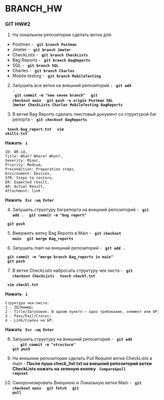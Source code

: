 # BRANCH_HW
### GIT   HW#2

  
  
1. На локальном репозитории сделать ветки для:
- Postman - <code> <b>git branch Postman</b> </code>
- Jmeter - <code> <b>git branch Jmeter</b> </code>
- CheckLists - <code> <b>git branch CheckLists</b> </code>
- Bag Reports - <code> <b>git branch BagReports</b> </code>
- SQL - <code> <b>git branch SQL</b> </code>
- Charles - <code> <b>git branch Charles</b> </code>
- Mobile testing - <code> <b>git branch MobileTesting</b> </code>

2. Запушить все ветки на внешний репозиторий - <code> <b>git add .</b> </code>  
<code> <b>git commit -m "new seven branch"</b> </code> 
<code> <b>git checkout main</b> </code>
<code> <b>git push -u origin Postman SQL Jmeter CheckLists Charles MobileTesting BagReports</b> </code>

3. В ветке Bag Reports сделать текстовый документ со структурой баг репорта - <code> <b>git checkout BagReports</b> </code>

<code> <b>touch bug_report.txt</b> </code>
<code> <b>vim skills.txt</b> </code>

<b>Нажать</b> <code> <b>i</b> </code>
```
ID: BR-14,
Title: What? Where? When?,
Severity: Minor,
Priority: Medium,
Precondition: Preparation steps,
Environment: Devices,
STR: Steps to restore,
ER: Expected result,
AR: Actual Result,
Attachment: link
```
<b>Нажать</b> <code> <b>Esc :wq Enter</b> </code>

4. Запушить структуру багрепорта на внешний репозиторий - <code> <b>git add .</b> </code>
<code> <b>git commit -m "bug report"</b> </code>

<code> <b>git push</b> </code>

5. Вмержить ветку Bag Reports в Main - <code> <b>git checkout main</b> </code>
<code> <b>git merge Bag_reports</b> </code>

6. Запушить main на внешний репозиторий - <code> <b>git add .</b> </code>

<code> <b>git commit -m "merge branch Bag_reports in main"</b> </code>
<code> <b>git push</b> </code>

7. В ветке CheckLists набросать структуру чек листа - <code> <b>git checkout CheckLists</b> </code>
<code> <b>touch checkl.txt</b> </code>

<code> <b>vim checkl.txt</b> </code>

<b>Нажать</b> <code> <b>i</b> </code>

 ```
Структура чек-листа:
1 - ID/Номер;
2 - Title/Заголовок. В одном пункте — одно требование, элемент или ОР;
3 - Pass/Fail/Статус; 
4 - Link/Ссылка на БР.
 ```
<b>Нажать</b> <code> <b>Esc :wq Enter</b> </code>

8. Запушить структуру на внешний репозиторий - <code> <b>git add .</b> </code>
<code> <b>git commit -m "structure"</b> </code>
<code> <b>git push</b> </code>

9. На внешнем репозитории сделать Pull Request ветки CheckLists в main - <b>После пуша check_list.txt на внешний репозиторий ветки CheckLists нажать на зеленую кнопку</b> <code> <b>Compare&pull requset</b> </code>
10. Синхронизировать Внешнюю и Локальную ветки Main - <code> <b>git checkout main</b> </code> <code> <b>git fetch</b> </code>
<code> <b>git pull</b> </code>
